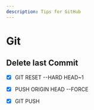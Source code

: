 ```yaml
---
description: Tips for GitHub
---
```


# Git

## Delete last Commit

* [x]  GIT RESET --HARD HEAD~1
* [x] PUSH ORIGIN HEAD --FORCE
* [x] GIT PUSH

